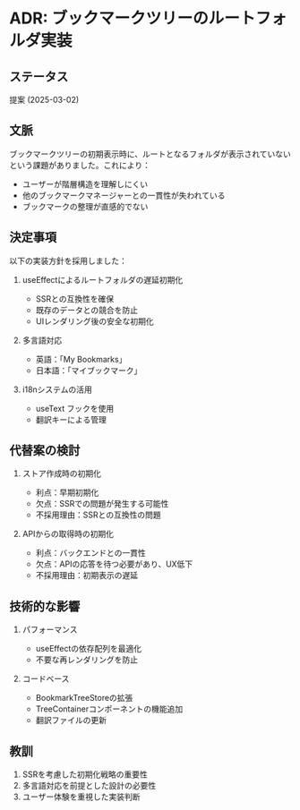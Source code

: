 # ADR: ブックマークツリーのルートフォルダ実装

## ステータス

提案 (2025-03-02)

## 文脈

ブックマークツリーの初期表示時に、ルートとなるフォルダが表示されていないという課題がありました。これにより：
- ユーザーが階層構造を理解しにくい
- 他のブックマークマネージャーとの一貫性が失われている
- ブックマークの整理が直感的でない

## 決定事項

以下の実装方針を採用しました：

1. useEffectによるルートフォルダの遅延初期化
   - SSRとの互換性を確保
   - 既存のデータとの競合を防止
   - UIレンダリング後の安全な初期化

2. 多言語対応
   - 英語：「My Bookmarks」
   - 日本語：「マイブックマーク」

3. i18nシステムの活用
   - useText フックを使用
   - 翻訳キーによる管理

## 代替案の検討

1. ストア作成時の初期化
   - 利点：早期初期化
   - 欠点：SSRでの問題が発生する可能性
   - 不採用理由：SSRとの互換性の問題

2. APIからの取得時の初期化
   - 利点：バックエンドとの一貫性
   - 欠点：APIの応答を待つ必要があり、UX低下
   - 不採用理由：初期表示の遅延

## 技術的な影響

1. パフォーマンス
   - useEffectの依存配列を最適化
   - 不要な再レンダリングを防止

2. コードベース
   - BookmarkTreeStoreの拡張
   - TreeContainerコンポーネントの機能追加
   - 翻訳ファイルの更新

## 教訓

1. SSRを考慮した初期化戦略の重要性
2. 多言語対応を前提とした設計の必要性
3. ユーザー体験を重視した実装判断